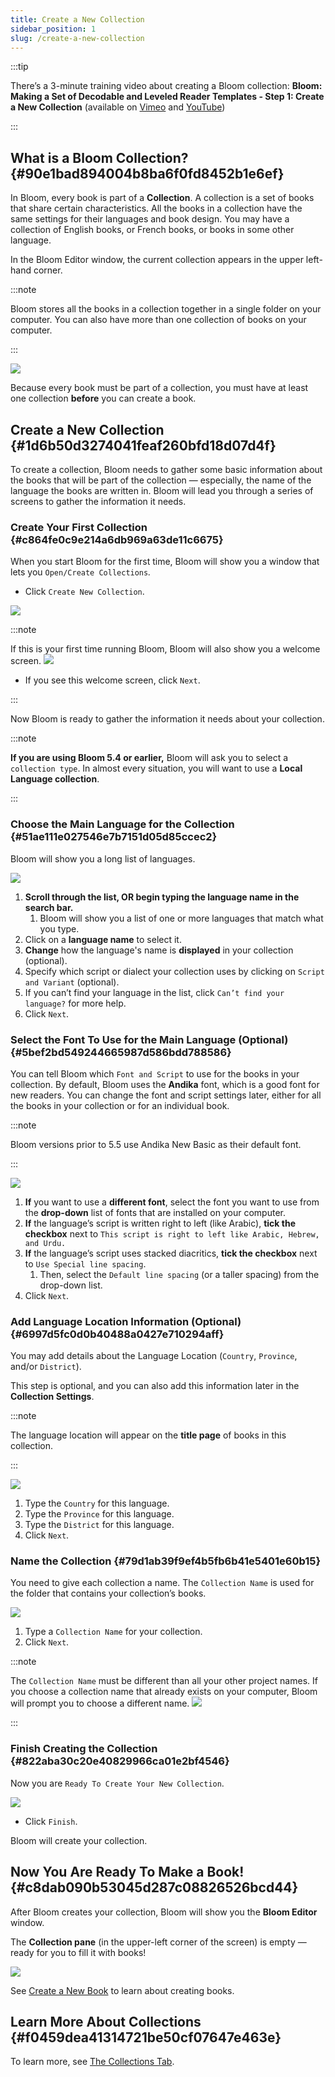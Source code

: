 ```yaml
---
title: Create a New Collection
sidebar_position: 1
slug: /create-a-new-collection
---
```




:::tip

There’s a 3-minute training video about creating a Bloom collection: 
**Bloom: Making a Set of Decodable and Leveled Reader Templates - Step 1: Create a New Collection** (available on [Vimeo](https://vimeo.com/showcase/3294468/video/121688803) and [YouTube](https://youtu.be/CQO8PmIYVqY))

:::




## What is a Bloom Collection?  {#90e1bad894004b8ba6f0fd8452b1e6ef}


In Bloom, every book is part of a **Collection**. A collection is a set of books that share certain characteristics. All the books in a collection have the same settings for their languages and book design. You may have a collection of English books, or French books, or books in some other language. 


<div class='notion-row'>
<div class='notion-column' style={{width: 'calc((100% - (min(32px, 4vw) * 1)) * 0.5)'}}>


In the Bloom Editor window, the current collection appears in the upper left-hand corner. 



:::note

Bloom stores all the books in a collection together in a single folder on your computer. You can also have more than one collection of books on your computer.

:::





</div><div className='notion-spacer'></div>

<div class='notion-column' style={{width: 'calc((100% - (min(32px, 4vw) * 1)) * 0.5)'}}>


![](./create-a-new-collection.71b39c12-5524-4215-8f89-ed420d78e7f2.png)


</div><div className='notion-spacer'></div>
</div>


Because every book must be part of a collection, you must have at least one collection **before** you can create a book.


## Create a New Collection {#1d6b50d3274041feaf260bfd18d07d4f}


To create a collection, Bloom needs to gather some basic information about the books that will be part of the collection — especially, the name of the language the books are written in. Bloom will lead you through a series of screens to gather the information it needs. 


### Create Your First Collection {#c864fe0c9e214a6db969a63de11c6675}


When you start Bloom for the first time, Bloom will show you a window that lets you `Open/Create Collections`_._ 

- Click `Create New Collection`.

![](./create-a-new-collection.4974314b-e0d0-490f-970c-5e34692446fc.png)


:::note

If this is your first time running Bloom, Bloom will also show you a welcome screen. 
![](./create-a-new-collection.c383c117-2e72-4ea8-af7e-03ca76d71e48.png)

- If you see this welcome screen, click `Next`.

:::




Now Bloom is ready to gather the information it needs about your collection. 


:::note

**If you are using Bloom 5.4 or earlier,** Bloom will ask you to select a `collection type`.  In almost every situation, you will want to use a **Local Language collection**. 

:::




### Choose the Main Language for the Collection {#51ae111e027546e7b7151d05d85ccec2}


Bloom will show you a long list of languages. 


![](./create-a-new-collection.78f425b3-4aaf-4211-9399-c1b2c9b83685.png)

1. **Scroll through the list, OR begin typing the language name in the search bar.**
	1. Bloom will show you a list of one or more languages that match what you type.
2. Click on a **language name** to select it.
3. **Change** how the language's name is **displayed** in your collection (optional).
4. Specify which script or dialect your collection uses by clicking on `Script and Variant` (optional).
5. If you can’t find your language in the list, click `Can’t find your language?` for more help.
6. Click `Next`.

### Select the Font To Use for the Main Language (Optional) {#5bef2bd549244665987d586bdd788586}


You can tell Bloom which `Font and Script` to use for the books in your collection. By default, Bloom uses the **Andika** font, which is a good font for new readers. You can change the font and script settings later, either for all the books in your collection or for an individual book.


:::note

Bloom versions prior to 5.5 use Andika New Basic as their default font. 

:::




![](./create-a-new-collection.0ded4e00-67ed-4783-a99b-93246b850bd3.png)

1. **If** you want to use a **different font**, select the font you want to use from the **drop-down** list of fonts that are installed on your computer.
2. **If** the language’s script is written right to left (like Arabic), **tick the checkbox** next to `This script is right to left like Arabic, Hebrew, and Urdu.`
3. **If** the language’s script uses stacked diacritics, **tick the checkbox** next to `Use Special line spacing`.
	1. Then, select the `Default line spacing` (or a taller spacing) from the drop-down list.
4. Click `Next`.

### Add Language Location Information (Optional) {#6997d5fc0d0b40488a0427e710294aff}


You may add details about the Language Location (`Country`, `Province`, and/or `District`).


This step is optional, and you can also add this information later in the **Collection Settings**.


:::note

The language location will appear on the **title page** of books in this collection.

:::




![](./create-a-new-collection.fbb3327a-8649-4621-b8af-18296e2b8826.png)

1. Type the `Country` for this language.
2. Type the `Province` for this language.
3. Type the `District` for this language.
4. Click `Next`.

### Name the Collection {#79d1ab39f9ef4b5fb6b41e5401e60b15}


You need to give each collection a name. The `Collection Name` is used for the folder that contains your collection’s books.


![](./create-a-new-collection.32e33ca2-840a-48c4-a021-2d24448e7814.png)

1. Type a `Collection Name` for your collection.
2. Click `Next`.

:::note

The `Collection Name` must be different than all your other project names. If you choose a collection name that already exists on your computer, Bloom will prompt you to choose a different name.
![](./create-a-new-collection.8abf97ec-3e8d-4e38-9167-5c3f5d362fbd.png)

:::




### Finish Creating the Collection {#822aba30c20e40829966ca01e2bf4546}


Now you are `Ready To Create Your New Collection`.


![](./create-a-new-collection.b5016b34-e715-4293-9f2a-26a9f2379df2.png)

- Click `Finish`.

Bloom will create your collection.


## Now You Are Ready To Make a Book! {#c8dab090b53045d287c08826526bcd44}


After Bloom creates your collection, Bloom will show you the **Bloom Editor** window.


The **Collection pane** (in the upper-left corner of the screen) is empty — ready for you to fill it with books!


![](./create-a-new-collection.2cbd605c-a74e-40e1-9b7e-94d4b9a8bbd0.png)


See [Create a New Book](/creating-a-new-book) to learn about creating books.


## Learn More About Collections {#f0459dea41314721be50cf07647e463e}


To learn more, see [The Collections Tab](/collections-tab).

